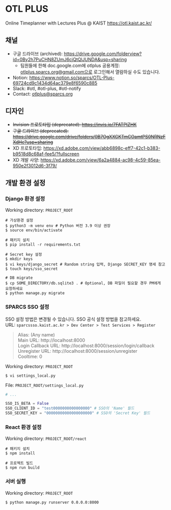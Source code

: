 # OTL PLUS
Online Timeplanner with Lectures Plus @ KAIST https://otl.kaist.ac.kr/

## 채널
* 구글 드라이브 (archived): https://drive.google.com/folderview?id=0By2h7PuCHN8ZUmJ6cjQtQlJUNDA&usp=sharing
  * 팀원들에 한해 doc.google.com에 otlplus 공용계정: otlplus.sparcs.org@gmail.com으로 로그인해서 열람하실 수도 있습니다.
* Notion: https://www.notion.so/sparcs/OTL-Plus-69724cd9c1434d64ac379e8f6590c885
* Slack: #otl, #otl-plus, #otl-notify
* Contact: otlplus@sparcs.org

## 디자인
* ~~Invision 프로토타입 (deprecated): https://invis.io/7FATPIZHK~~
* ~~구글 드라이브 (deprecated): https://drive.google.com/drive/folders/0B7OgXXGKTmCOamtPS0NRNzFXdHc?usp=sharing~~
* XD 프로토타입: https://xd.adobe.com/view/abb6898c-eff7-42c1-b383-b9518d8c68af-fee5/?fullscreen
* XD 개발 사양: https://xd.adobe.com/view/6a2a4884-ac98-4c59-85ea-950e2f3012d6-3f79/

## 개발 환경 설정
### Django 환경 설정
Working directory: `PROJECT_ROOT`
```shell
# 가상환경 설정
$ python3 -m venv env # Python 버전 3.9 이상 권장
$ source env/bin/activate

# 패키지 설치
$ pip install -r requirements.txt

# Secret key 설정
$ mkdir keys
$ vi keys/django_secret # Random string 입력, Django SECRET_KEY 명세 참고
$ touch keys/sso_secret

# DB migrate
$ cp SOME_DIRECTORY/db.sqlite3 . # Optional, DB 파일이 필요할 경우 PM에게 요청하세요
$ python manage.py migrate
```

### SPARCS SSO 설정
SSO 설정 방법은 변경될 수 있습니다. SSO 공식 설정 방법을 참고하세요.  
URL: `sparcssso.kaist.ac.kr > Dev Center > Test Services > Register`
> Alias: (Any name)  
> Main URL: http://localhost:8000  
> Login Callback URL: http://localhost:8000/session/login/callback  
> Unregister URL: http://localhost:8000/session/unregister  
> Cooltime: 0  
> 
Working directory: `PROJECT_ROOT`
```shell
$ vi settings_local.py
```

File: `PROJECT_ROOT/settings_local.py`
```python
# ...

SSO_IS_BETA = False
SSO_CLIENT_ID = "test0000000000000000" # SSO의 'Name' 필드
SSO_SECRET_KEY = "00000000000000000000" # SSO의 'Secret Key' 필드
```

### React 환경 설정
Working directory: `PROJECT_ROOT/react`
```shell
# 패키지 설치
$ npm install

# 프로젝트 빌드
$ npm run build
```

### 서버 실행
Working directory: `PROJECT_ROOT`
```shell
$ python manage.py runserver 0.0.0.0:8000
```
